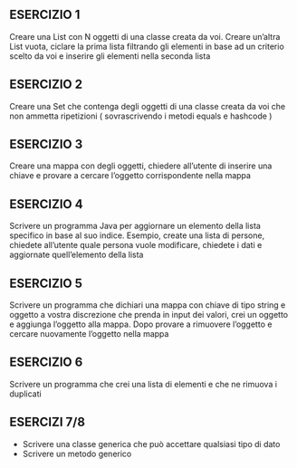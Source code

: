## ESERCIZIO 1
Creare una List con N oggetti di una classe creata da voi. Creare un’altra List vuota, ciclare la prima lista filtrando gli elementi in base ad un criterio scelto da voi e inserire gli elementi nella seconda lista

## ESERCIZIO 2
Creare una Set che contenga degli oggetti di una classe creata da voi che non ammetta ripetizioni ( sovrascrivendo i metodi equals e hashcode )

## ESERCIZIO 3
Creare una mappa con degli oggetti, chiedere all’utente di inserire una chiave e provare a cercare l’oggetto corrispondente nella mappa

## ESERCIZIO 4
Scrivere un programma Java per aggiornare un elemento della lista specifico in base al suo indice. Esempio, create una lista di persone, chiedete all’utente quale persona vuole modificare, chiedete i dati e aggiornate quell’elemento della lista

## ESERCIZIO 5
Scrivere un programma che dichiari una mappa con chiave di tipo string e oggetto a vostra discrezione che prenda in input dei valori, crei un oggetto e aggiunga l’oggetto alla mappa. Dopo provare a rimuovere l’oggetto e cercare nuovamente l’oggetto nella mappa

## ESERCIZIO 6
Scrivere un programma che crei una lista di elementi e che ne rimuova i duplicati


## ESERCIZI 7/8
- Scrivere una classe generica che può accettare qualsiasi tipo di dato
- Scrivere un metodo generico